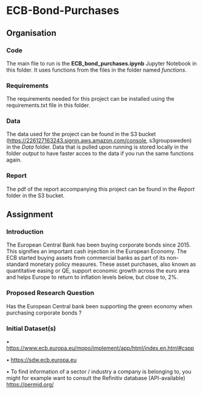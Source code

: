 # ECB-Bond-Purchases
## Organisation
### Code
The main file to run is the **ECB_bond_purchases.ipynb** Jupyter Notebook in this folder. It uses functions from the files in the folder named _functions_.

### Requirements
The requirements needed for this project can be installed using the requirements.txt file in this folder.

### Data
The data used for the project can be found in the S3 bucket (https://226127163243.signin.aws.amazon.com/console, s3groupsweden) in the _Data_ folder. Data that is pulled upon running is stored locally in the folder _output_ to have faster acces to the data if you run the same functions again.

### Report
The pdf of the report accompanying this project can be found in the _Report_ folder in the S3 bucket.
## Assignment
### Introduction
The European Central Bank has been buying corporate bonds since 2015. This signifies an important cash injection in the European Economy. The ECB started buying assets from commercial banks as part of its non-standard monetary policy measures. These asset purchases, also known as quantitative easing or QE, support economic growth across the euro area and helps Europe to return to inflation levels below, but close to, 2%.

### Proposed Research Question
Has the European Central bank been supporting the green economy when purchasing corporate bonds ?

### Initial Dataset(s)
•	https://www.ecb.europa.eu/mopo/implement/app/html/index.en.html#cspp

•	https://sdw.ecb.europa.eu

•	To find information of a sector / industry a company is belonging to, you might for example want to consult the Refinitiv database (API-available) https://permid.org/
